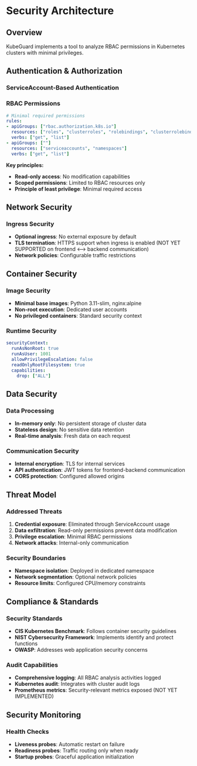 # Security Architecture

## Overview

KubeGuard implements a tool to analyze RBAC permissions in Kubernetes clusters with minimal privileges.

## Authentication & Authorization

### ServiceAccount-Based Authentication

### RBAC Permissions
```yaml
# Minimal required permissions
rules:
- apiGroups: ["rbac.authorization.k8s.io"]
  resources: ["roles", "clusterroles", "rolebindings", "clusterrolebindings"]
  verbs: ["get", "list"]
- apiGroups: [""]
  resources: ["serviceaccounts", "namespaces"]
  verbs: ["get", "list"]
```

**Key principles:**
- **Read-only access**: No modification capabilities
- **Scoped permissions**: Limited to RBAC resources only
- **Principle of least privilege**: Minimal required access

## Network Security

### Ingress Security
- **Optional ingress**: No external exposure by default
- **TLS termination**: HTTPS support when ingress is enabled (NOT YET SUPPORTED on frontend <--> backend communication)
- **Network policies**: Configurable traffic restrictions

## Container Security

### Image Security
- **Minimal base images**: Python 3.11-slim, nginx:alpine
- **Non-root execution**: Dedicated user accounts
- **No privileged containers**: Standard security context

### Runtime Security
```yaml
securityContext:
  runAsNonRoot: true
  runAsUser: 1001
  allowPrivilegeEscalation: false
  readOnlyRootFilesystem: true
  capabilities:
    drop: ["ALL"]
```

## Data Security

### Data Processing
- **In-memory only**: No persistent storage of cluster data
- **Stateless design**: No sensitive data retention
- **Real-time analysis**: Fresh data on each request

### Communication Security
- **Internal encryption**: TLS for internal services
- **API authentication**: JWT tokens for frontend-backend communication
- **CORS protection**: Configured allowed origins

## Threat Model

### Addressed Threats
1. **Credential exposure**: Eliminated through ServiceAccount usage
2. **Data exfiltration**: Read-only permissions prevent data modification
3. **Privilege escalation**: Minimal RBAC permissions
4. **Network attacks**: Internal-only communication

### Security Boundaries
- **Namespace isolation**: Deployed in dedicated namespace
- **Network segmentation**: Optional network policies
- **Resource limits**: Configured CPU/memory constraints

## Compliance & Standards

### Security Standards
- **CIS Kubernetes Benchmark**: Follows container security guidelines
- **NIST Cybersecurity Framework**: Implements identify and protect functions
- **OWASP**: Addresses web application security concerns

### Audit Capabilities
- **Comprehensive logging**: All RBAC analysis activities logged
- **Kubernetes audit**: Integrates with cluster audit logs
- **Prometheus metrics**: Security-relevant metrics exposed (NOT YET IMPLEMENTED)

## Security Monitoring

### Health Checks
- **Liveness probes**: Automatic restart on failure
- **Readiness probes**: Traffic routing only when ready
- **Startup probes**: Graceful application initialization
